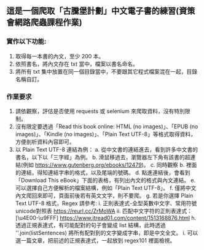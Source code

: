 ## 這是一個爬取「古騰堡計劃」中文電子書的練習(資策會網路爬蟲課程作業)

### 實作以下功能:
1.	取得每一本書的內文，至少 200 本。
2.	依照書名，將內文存在 txt 當中，檔案以書名命名。
3.	將所有 txt 集中放置在同一個目錄當中，不要跟其它程式檔案混在一起，目錄名稱自訂。

### 作業要求
1.	請依觀察，評估是否使用 requests 或 selenium 來爬取資料，沒有特別限制。
2.	沒有限定要透過「Read this book online: HTML (no images)」、「EPUB (no images)」、「Kindle (no images)」、「Plain Text UTF-8」等格式取得資料，方便剖析資料內容即可。
3.	以 Plain Text UTF-8 連結為例：
a.	從中文書的連結進去，看到許多中文書的書名，以下以「三字經」為例。
b.	滑鼠移過去，瀏覽器左下角有該書的超連結(例如 https://www.gutenberg.org/ebooks/12479)。
c.	同時觀察 b. 裡面的連結，得知連結字串的格式，以及尾端的號碼。
d.	點進連結後，會看到「Download This eBook」下面的表格，有列出內文的格式與內文連結。
e.	可以選擇自己方便解析的檔案結構，例如「Plain Text UTF-8」。
f.	僅將中文內文爬回來即可，頁面前後若有英文文字，則不要爬。
g.	若是你選擇 Plain Text UTF-8 格式，Regex 請參考:
i.	正則表達式-全型英數中文字、常用符號unicode對照表
https://reurl.cc/ZrMoWA
ii.	匹配中文字符的正則表達式： [\u4E00-\u9FFF]
https://www.itread01.com/content/1513168876.html
h.	透過正規表達式，有可能配對的句子會變成 list 結構，此時透過 ''.join(listSentences) 將所有配對到的文字變成字串，即是中文全文。
i.	可以選一篇文章，把前述的正規表達式，一起放到 regex101 裡面檢視。

